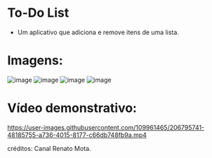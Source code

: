 # To-Do List

- Um aplicativo que adiciona e remove itens de uma lista.

# Imagens:

![image](https://user-images.githubusercontent.com/109961465/206795948-142a6366-b3f1-4852-961c-69c6c4729ced.png)
![image](https://user-images.githubusercontent.com/109961465/206795979-23f3025f-52f8-41da-bfe4-a37fe653c45e.png)
![image](https://user-images.githubusercontent.com/109961465/206796049-c6ae515f-446e-4b83-9ab8-52354c182426.png)
![image](https://user-images.githubusercontent.com/109961465/206796575-1ebdcfb7-f560-4e64-9c77-1120197eaa54.png)


# Vídeo demonstrativo:

https://user-images.githubusercontent.com/109961465/206795741-48185755-a736-4015-8177-c66db748fb9a.mp4



créditos: Canal Renato Mota.
